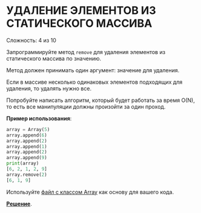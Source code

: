 # УДАЛЕНИЕ ЭЛЕМЕНТОВ ИЗ СТАТИЧЕСКОГО МАССИВА

Сложность: 4 из 10

Запрограммируйте метод `remove` для удаления элементов из статического массива по значению.

Метод должен принимать один аргумент: значение для удаления.

Если в массиве несколько одинаковых элементов подходящих для удаления, то удалять нужно все.

Попробуйте написать алгоритм, который будет работать за время O(N), то есть все манипуляции должны произойти за один проход.

**Пример использования**:

```python
array = Array(5)
array.append(6)
array.append(2)
array.append(1)
array.append(2)
array.append(9)
print(array)
[6, 2, 1, 2, 9]
array.remove(2)
[6, 1, 9]
```

Используйте [файл с классом Array](initial.py) как основу для вашего кода.

**[Решение](delete_elements.py)**.
